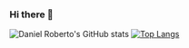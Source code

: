 ### Hi there 👋

![Daniel Roberto's GitHub stats](https://github-readme-stats.vercel.app/api?username=DanielTrybe&show_icons=true&theme=radical)
[![Top Langs](https://github-readme-stats.vercel.app/api/top-langs/?username=DanielTrybe&layout=compact)](https://github.com/anuraghazra/github-readme-stats)


<!--
**DanielTrybe/DanielTrybe** is a ✨ _special_ ✨ repository because its `README.md` (this file) appears on your GitHub profile.

Here are some ideas to get you started:

- 🔭 I’m currently working on ...
- 🌱 I’m currently learning ...
- 👯 I’m looking to collaborate on ...
- 🤔 I’m looking for help with ...
- 💬 Ask me about ...
- 📫 How to reach me: ...
- 😄 Pronouns: ...
- ⚡ Fun fact: ...
-->
